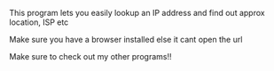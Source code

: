 This program lets you easily lookup an IP address and find out approx location, ISP etc

Make sure you have a browser installed else it cant open the url

Make sure to check out my other programs!!
